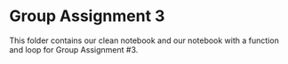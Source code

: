 # Group Assignment 3

This folder contains our clean notebook and our notebook with a function and loop for Group Assignment #3.
